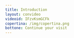 ```yaml
---
title: Introduction
layout: convideo
videoid: IFzvKsmGCFk
copertina: /img/copertina.png
bottone: Continue your visit
---
```

